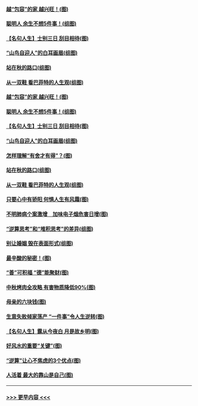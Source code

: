 #### [越“包容”的家 越兴旺！(图)](../pages/p8/907328.md?t=09160201) 
#### [聪明人 余生不想5件事！(组图)](../pages/p8/907364.md?t=09160201) 
#### [【名句人生】士别三日 刮目相待(图)](../pages/p8/906988.md?t=09160201) 
#### [“山鸟自迎人”的白耳画眉(组图)](../pages/p8/907332.md?t=09160201) 
#### [站在秋的路口(组图)](../pages/p8/906914.md?t=09160201) 
#### [从一双鞋 看巴菲特的人生观(组图)](../pages/p8/907311.md?t=09160201) 
#### [越“包容”的家 越兴旺！(图)](../pages/p8/907328.md?t=09160201) 
#### [聪明人 余生不想5件事！(组图)](../pages/p8/907364.md?t=09160201) 
#### [【名句人生】士别三日 刮目相待(图)](../pages/p8/906988.md?t=09160201) 
#### [“山鸟自迎人”的白耳画眉(组图)](../pages/p8/907332.md?t=09160201) 
#### [怎样理解“有舍才有得”？(图)](../pages/p8/906872.md?t=09160201) 
#### [站在秋的路口(组图)](../pages/p8/906914.md?t=09160201) 
#### [从一双鞋 看巴菲特的人生观(组图)](../pages/p8/907311.md?t=09160201) 
#### [只要心中有骄阳 何惧人生有风霜(图)](../pages/p8/907320.md?t=09160201) 
#### [不明肺病个案激增　加味电子烟危害日增(图)](../pages/p8/907307.md?t=09160201) 
#### [“逆算思考”和“堆积思考”的差异(组图)](../pages/p8/907229.md?t=09160201) 
#### [别让婚姻 毁在表面形式(组图)](../pages/p8/907118.md?t=09160201) 
#### [最辛酸的秘密！(图)](../pages/p8/906327.md?t=09160201) 
#### [“善”可积福 “德”能聚财(图)](../pages/p8/906906.md?t=09160201) 
#### [中秋烤肉全攻略 有害物质降低90%(图)](../pages/p8/907227.md?t=09160201) 
#### [母亲的六块钱(图)](../pages/p8/907107.md?t=09160201) 
#### [生意失败倾家荡产 “一件事”令人生逆转(图)](../pages/p8/907101.md?t=09160201) 
#### [【名句人生】露从今夜白 月是故乡明(图)](../pages/p8/906558.md?t=09160201) 
#### [好风水的重要“关键”(图)](../pages/p8/907087.md?t=09160201) 
#### [“逆算”让心不焦虑的3个优点(图)](../pages/p8/907070.md?t=09160201) 
#### [人活着 最大的靠山是自己(图)](../pages/p8/906329.md?t=09160201) 

----
#### [ >>> 更早内容 <<< ](../indexes/p8-earlier.md)

